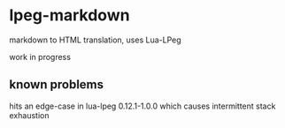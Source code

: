 # lpeg-markdown

markdown to HTML translation, uses Lua-LPeg

work in progress

## known problems

hits an edge-case in lua-lpeg 0.12.1-1.0.0 which causes intermittent stack exhaustion
